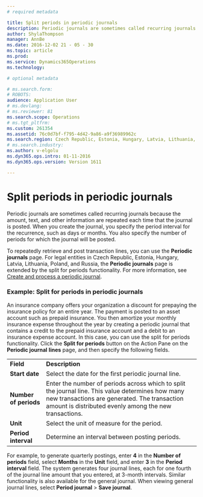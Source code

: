 ```yaml
---
# required metadata

title: Split periods in periodic journals
description: Periodic journals are sometimes called recurring journals because the amount, text, and other information are repeated each time that the journal is posted. When you create the journal, you specify the period interval for the recurrence, such as days or months. You also specify the number of periods for which the journal will be posted.
author: ShylaThompson
manager: AnnBe
ms.date: 2016-12-02 21 - 05 - 30
ms.topic: article
ms.prod: 
ms.service: Dynamics365Operations
ms.technology: 

# optional metadata

# ms.search.form: 
# ROBOTS: 
audience: Application User
# ms.devlang: 
# ms.reviewer: 81
ms.search.scope: Operations
# ms.tgt_pltfrm: 
ms.custom: 261354
ms.assetid: 76c0d7bf-f795-4d42-9a86-a9f36989962c
ms.search.region: Czech Republic, Estonia, Hungary, Latvia, Lithuania, Poland
# ms.search.industry: 
ms.author: v-elgolu
ms.dyn365.ops.intro: 01-11-2016
ms.dyn365.ops.version: Version 1611

---
```


# Split periods in periodic journals

Periodic journals are sometimes called recurring journals because the amount, text, and other information are repeated each time that the journal is posted. When you create the journal, you specify the period interval for the recurrence, such as days or months. You also specify the number of periods for which the journal will be posted.

To repeatedly retrieve and post transaction lines, you can use the **Periodic journals** page. For legal entities in Czech Republic, Estonia, Hungary, Latvia, Lithuania, Poland, and Russia, the **Periodic journals** page is extended by the split for periods functionality. For more information, see [Create and process a periodic journal](http://ax.help.dynamics.com/en/wiki/create-and-process-a-periodic-journal/).

### Example: Split for periods in periodic journals

An insurance company offers your organization a discount for prepaying the insurance policy for an entire year. The payment is posted to an asset account such as prepaid insurance. You then amortize your monthly insurance expense throughout the year by creating a periodic journal that contains a credit to the prepaid insurance account and a debit to an insurance expense account. In this case, you can use the split for periods functionality. Click the **Split for periods** button on the Action Pane on the **Periodic journal** **lines** page, and then specify the following fields.

|                       |                                                                                                                                                                                                             |
|-----------------------|-------------------------------------------------------------------------------------------------------------------------------------------------------------------------------------------------------------|
| **Field**             | **Description**                                                                                                                                                                                             |
| **Start date**        | Select the date for the first periodic journal line.                                                                                                                                                        |
| **Number of periods** | Enter the number of periods across which to split the journal line. This value determines how many new transactions are generated. The transaction amount is distributed evenly among the new transactions. |
| **Unit**              | Select the unit of measure for the period.                                                                                                                                                                  |
| **Period interval**   | Determine an interval between posting periods.                                                                                                                                                              |

For example, to generate quarterly postings, enter **4** in the **Number of periods** field, select **Months** in the **Unit** field, and enter **3** in the **Period interval** field. The system generates four journal lines, each for one fourth of the journal line amount that you entered, at 3-month intervals. Similar functionality is also available for the general journal. When viewing general journal lines, select **Period journal** &gt; **Save journal**.

